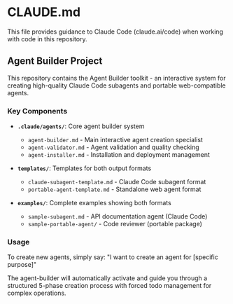 # CLAUDE.md

This file provides guidance to Claude Code (claude.ai/code) when working with code in this repository.

## Agent Builder Project

This repository contains the Agent Builder toolkit - an interactive system for creating high-quality Claude Code subagents and portable web-compatible agents.

### Key Components

- **`.claude/agents/`**: Core agent builder system
  - `agent-builder.md` - Main interactive agent creation specialist
  - `agent-validator.md` - Agent validation and quality checking
  - `agent-installer.md` - Installation and deployment management

- **`templates/`**: Templates for both output formats
  - `claude-subagent-template.md` - Claude Code subagent format
  - `portable-agent-template.md` - Standalone web agent format

- **`examples/`**: Complete examples showing both formats
  - `sample-subagent.md` - API documentation agent (Claude Code)
  - `sample-portable-agent/` - Code reviewer (portable package)

### Usage

To create new agents, simply say: "I want to create an agent for [specific purpose]"

The agent-builder will automatically activate and guide you through a structured 5-phase creation process with forced todo management for complex operations.
